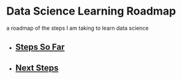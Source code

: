 # Data Science Learning Roadmap

a roadmap of the steps I am taking to learn data science

- ## [Steps So Far](data-science-learning.md)

- ## [Next Steps](data-science-plan.md)
